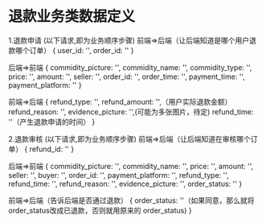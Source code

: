 # 退款业务类数据定义

1.退款申请 (以下请求,即为业务顺序步骤)
前端=>后端（让后端知道是哪个用户退款哪个订单）
{
    user_id: '',
    order_id: ''
}

后端=>前端
{
    commidity_picture: '',
    commidity_name: '',
    commidity_type: '',
    price: '',
    amount: '',
    seller: '',
    order_id: '',
    order_time: '',
    payment_time: '',
    payment_platform: ''
}

前端=>后端
{
    refund_type: '',
    refund_amount: '',（用户实际退款金额）
    refund_reason: '',
    evidence_picture: '',(可能为多张图片，待定)
    refund_time: ''（产生退款申请的时间）
}



2.退款审核  (以下请求,即为业务顺序步骤)
前端=>后端（让后端知道在审核哪个订单）
{
    refund_id: ''
}

后端=>前端
{
    commidity_picture: '',
    commidity_name: '',
    price: '',
    amount: '',
    seller: '',
    buyer: '',
    order_id: '',
    payment_platform: '',
    refund_type: '',
    refund_time: '',
    refund_reason: '',
    evidence_picture: '',
    order_status: ''
}

前端=>后端（告诉后端是否通过退款）
{
    order_status: ''（如果同意，那么就将order_status改成已退款，否则就用原来的
                    order_status)
}

